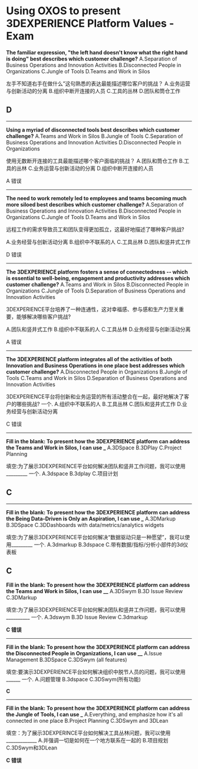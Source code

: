 # Using OXOS to present 3DEXPERIENCE Platform Values - Exam

**The familiar expression, "the left hand doesn't know what the right hand is doing" best describes which customer challenge?**
A.Separation of Business Operations and Innovation Activities
B.Disconnected People in Organizations
C.Jungle of Tools
D.Teams and Work in Silos

左手不知道右手在做什么”这句熟悉的表达最能描述哪位客户的挑战？
A.业务运营与创新活动的分离
B.组织中断开连接的人员
C.工具的丛林
D.团队和筒仓工作

## D

---

**Using a myriad of disconnected tools best describes which customer challenge?**
A.Teams and Work in Silos
B.Jungle of Tools
C.Separation of Business Operations and Innovation Activities
D.Disconnected People in Organizations

使用无数断开连接的工具最能描述哪个客户面临的挑战？
A.团队和筒仓工作
B.工具的丛林
C.业务运营与创新活动的分离
D.组织中断开连接的人员

A 错误

---

**The need to work remotely led to employees and teams becoming much more siloed best describes which customer challenge?**
A.Separation of Business Operations and Innovation Activities
B.Disconnected People in Organizations
C.Jungle of Tools
D.Teams and Work in Silos

远程工作的需求导致员工和团队变得更加孤立，这最好地描述了哪种客户挑战?

A.业务经营与创新活动分离
B.组织中不联系的人
C.工具丛林
D.团队和竖井式工作

D 错误

---

**The 3DEXPERIENCE platform fosters a sense of connectedness -- which is essential to well-being, engagement and productivity addresses which customer challenge?**
A.Teams and Work in Silos
B.Disconnected People in Organizations
C.Jungle of Tools
D.Separation of Business Operations and Innovation Activities

3DEXPERIENCE平台培养了一种连通性，这对幸福感、参与感和生产力至关重要，能够解决哪些客户挑战?

A.团队和竖井式工作
B.组织中不联系的人
C.工具丛林
D.业务经营与创新活动分离

A 错误

---

**The 3DEXPERIENCE platform integrates all of the activities of both Innovation and Business Operations in one place best addresses which customer challenge?**
A.Disconnected People in Organizations
B.Jungle of Tools
C.Teams and Work in Silos
D.Separation of Business Operations and Innovation Activities

3DEXPERIENCE平台将创新和业务运营的所有活动整合在一起，最好地解决了客户的哪些挑战?
一个.
A.组织中不联系的人
B.工具丛林
C.团队和竖井式工作
D.业务经营与创新活动分离

C 错误

---

**Fill in the blank: To present how the 3DEXPERIENCE platform can address the Teams and Work in Silos, I can use _**
A.3DSpace
B.3DPlay
C.Project Planning

填空:为了展示3DEXPERIENCE平台如何解决团队和竖井工作问题，我可以使用_________
一个.
A.3dspace
B.3dplay
C.项目计划

## C

---

**Fill in the blank: To present how the 3DEXPERIENCE platform can address the Being Data-Driven is Only an Aspiration, I can use _**
A.3DMarkup
B.3DSpace
C.3DDashboards with data/metrics/analytics widgets

填空:为了展示3DEXPERIENCE平台如何解决“数据驱动只是一种愿望”，我可以使用_________
一个.
A.3dmarkup
B.3dspace
C.带有数据/指标/分析小部件的3d仪表板

C
---

**Fill in the blank: To present how the 3DEXPERIENCE platform can address the Teams and Work in Silos, I can use __**
A.3DSwym
B.3D Issue Review
C.3DMarkup

填空:为了展示3DEXPERIENCE平台如何解决团队和竖井工作问题，我可以使用__________
一个.
A.3dswym
B.3D Issue Review
C.3dmarkup

**C 错误**

---

**Fill in the blank: To present how the 3DEXPERIENCE platform can address the Disconnected People in Organizations, I can use  __**
A.Issue Management
B.3DSpace
C.3DSwym (all features)

填空:要演示3DEXPERIENCE平台如何解决组织中脱节人员的问题，我可以使用______
一个.
A.问题管理
B.3dspace
C.3DSwym(所有功能)

**C**

---

**Fill in the blank: To present how the 3DEXPERIENCE platform  can address the Jungle of Tools, I can use _**
A.Everything, and emphasize how it's all connected in one place
B.Project Planning
C.3DSwym and 3DLean

填空：为了展示3DEXPERINCE平台如何解决工具丛林问题，我可以使用_____________
A.并强调一切是如何在一个地方联系在一起的
B.项目规划
C.3DSwym和3DLean

**C 错误**

